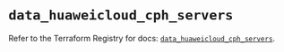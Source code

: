 # `data_huaweicloud_cph_servers`

Refer to the Terraform Registry for docs: [`data_huaweicloud_cph_servers`](https://registry.terraform.io/providers/huaweicloud/huaweicloud/1.71.1/docs/data-sources/cph_servers).
